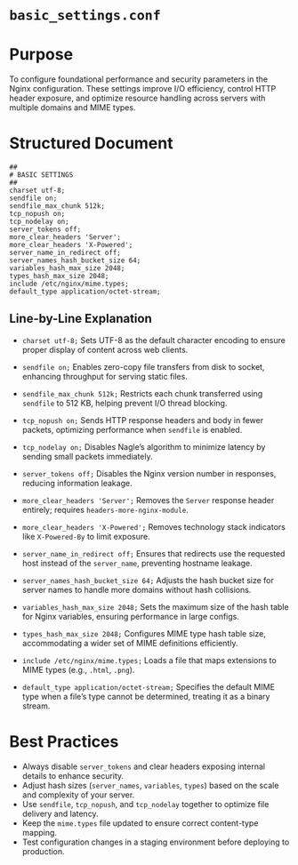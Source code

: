 # `basic_settings.conf`

# Purpose

To configure foundational performance and security parameters in the Nginx configuration. These settings improve I/O efficiency, control HTTP header exposure, and optimize resource handling across servers with multiple domains and MIME types.

# Structured Document

```nginx
##
# BASIC SETTINGS
##
charset utf-8;
sendfile on;
sendfile_max_chunk 512k;
tcp_nopush on;
tcp_nodelay on;
server_tokens off;
more_clear_headers 'Server';
more_clear_headers 'X-Powered';
server_name_in_redirect off;
server_names_hash_bucket_size 64;
variables_hash_max_size 2048;
types_hash_max_size 2048;
include /etc/nginx/mime.types;
default_type application/octet-stream;
```

## Line-by-Line Explanation

* `charset utf-8;`
  Sets UTF-8 as the default character encoding to ensure proper display of content across web clients.

* `sendfile on;`
  Enables zero-copy file transfers from disk to socket, enhancing throughput for serving static files.

* `sendfile_max_chunk 512k;`
  Restricts each chunk transferred using `sendfile` to 512 KB, helping prevent I/O thread blocking.

* `tcp_nopush on;`
  Sends HTTP response headers and body in fewer packets, optimizing performance when `sendfile` is enabled.

* `tcp_nodelay on;`
  Disables Nagle’s algorithm to minimize latency by sending small packets immediately.

* `server_tokens off;`
  Disables the Nginx version number in responses, reducing information leakage.

* `more_clear_headers 'Server';`
  Removes the `Server` response header entirely; requires `headers-more-nginx-module`.

* `more_clear_headers 'X-Powered';`
  Removes technology stack indicators like `X-Powered-By` to limit exposure.

* `server_name_in_redirect off;`
  Ensures that redirects use the requested host instead of the `server_name`, preventing hostname leakage.

* `server_names_hash_bucket_size 64;`
  Adjusts the hash bucket size for server names to handle more domains without hash collisions.

* `variables_hash_max_size 2048;`
  Sets the maximum size of the hash table for Nginx variables, ensuring performance in large configs.

* `types_hash_max_size 2048;`
  Configures MIME type hash table size, accommodating a wider set of MIME definitions efficiently.

* `include /etc/nginx/mime.types;`
  Loads a file that maps extensions to MIME types (e.g., `.html`, `.png`).

* `default_type application/octet-stream;`
  Specifies the default MIME type when a file’s type cannot be determined, treating it as a binary stream.

# Best Practices

* Always disable `server_tokens` and clear headers exposing internal details to enhance security.
* Adjust hash sizes (`server_names`, `variables`, `types`) based on the scale and complexity of your server.
* Use `sendfile`, `tcp_nopush`, and `tcp_nodelay` together to optimize file delivery and latency.
* Keep the `mime.types` file updated to ensure correct content-type mapping.
* Test configuration changes in a staging environment before deploying to production.
